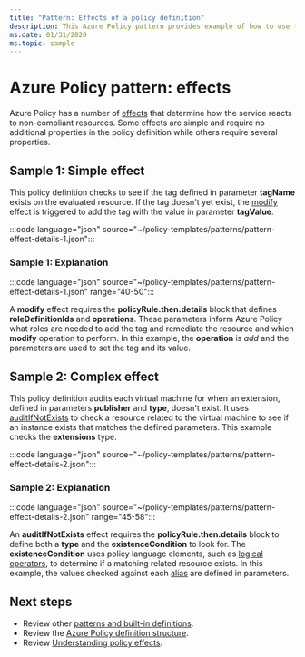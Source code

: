 ```yaml
---
title: "Pattern: Effects of a policy definition"
description: This Azure Policy pattern provides example of how to use the different effects of a policy definition.
ms.date: 01/31/2020
ms.topic: sample
---
```

# Azure Policy pattern: effects

Azure Policy has a number of [effects](../concepts/effects.md) that determine how the service reacts
to non-compliant resources. Some effects are simple and require no additional properties in the
policy definition while others require several properties.

## Sample 1: Simple effect

This policy definition checks to see if the tag defined in parameter **tagName** exists on the
evaluated resource. If the tag doesn't yet exist, the [modify](../concepts/effects.md#modify) effect
is triggered to add the tag with the value in parameter **tagValue**.

:::code language="json" source="~/policy-templates/patterns/pattern-effect-details-1.json":::

### Sample 1: Explanation

:::code language="json" source="~/policy-templates/patterns/pattern-effect-details-1.json" range="40-50":::

A **modify** effect requires the **policyRule.then.details** block that defines
**roleDefinitionIds** and **operations**. These parameters inform Azure Policy what roles are needed
to add the tag and remediate the resource and which **modify** operation to perform. In this
example, the **operation** is _add_ and the parameters are used to set the tag and its value.

## Sample 2: Complex effect

This policy definition audits each virtual machine for when an extension, defined in parameters
**publisher** and **type**, doesn't exist. It uses
[auditIfNotExists](../concepts/effects.md#auditifnotexists) to check a resource related to the
virtual machine to see if an instance exists that matches the defined parameters. This example
checks the **extensions** type.

:::code language="json" source="~/policy-templates/patterns/pattern-effect-details-2.json":::

### Sample 2: Explanation

:::code language="json" source="~/policy-templates/patterns/pattern-effect-details-2.json" range="45-58":::

An **auditIfNotExists** effect requires the **policyRule.then.details** block to define both a
**type** and the **existenceCondition** to look for. The **existenceCondition** uses policy language
elements, such as [logical operators](../concepts/definition-structure.md#logical-operators), to
determine if a matching related resource exists. In this example, the values checked against each
[alias](../concepts/definition-structure.md#aliases) are defined in parameters.

## Next steps

- Review other [patterns and built-in definitions](./index.md).
- Review the [Azure Policy definition structure](../concepts/definition-structure.md).
- Review [Understanding policy effects](../concepts/effects.md).